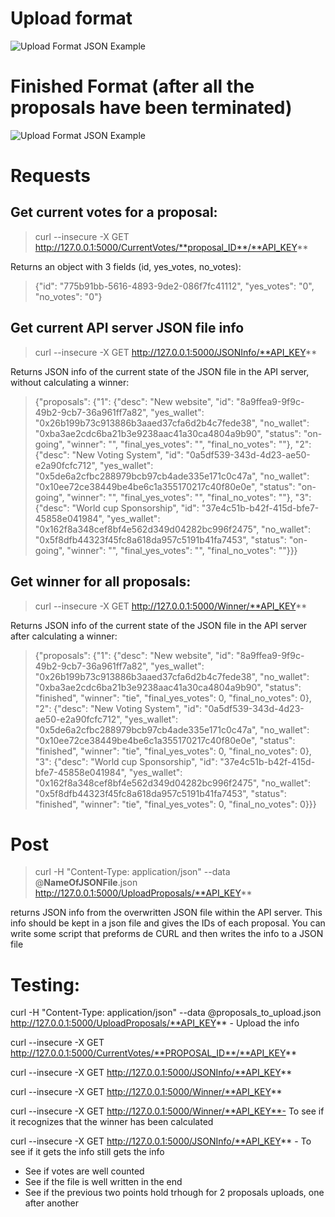 # Upload format
![Upload Format JSON Example](/images/JSON_example.png "Upload Format JSON Example")
# Finished Format (after all the proposals have been terminated)
![Upload Format JSON Example](/images/JSON_example_2.png "Upload Format JSON Example")
# Requests

## Get current votes for a proposal:
> curl --insecure  -X GET http://127.0.0.1:5000/CurrentVotes/**proposal_ID**/**API_KEY**

Returns an object with 3 fields (id, yes_votes, no_votes):
> {"id": "775b91bb-5616-4893-9de2-086f7fc41112", "yes_votes": "0", "no_votes": "0"}

## Get current API server JSON file info
> curl --insecure  -X GET http://127.0.0.1:5000/JSONInfo/**API_KEY**

Returns JSON info of the current state of the JSON file in the API server, without calculating a winner:
> {"proposals": {"1": {"desc": "New website", "id": "8a9ffea9-9f9c-49b2-9cb7-36a961ff7a82", "yes_wallet": "0x26b199b73c913886b3aaed37cfa6d2b4c7fede38", "no_wallet": "0xba3ae2cdc6ba21b3e9238aac41a30ca4804a9b90", "status": "on-going", "winner": "", "final_yes_votes": "", "final_no_votes": ""}, "2": {"desc": "New Voting System", "id": "0a5df539-343d-4d23-ae50-e2a90fcfc712", "yes_wallet": "0x5de6a2cfbc288979bcb97cb4ade335e171c0c47a", "no_wallet": "0x10ee72ce38449be4be6c1a355170217c40f80e0e", "status": "on-going", "winner": "", "final_yes_votes": "", "final_no_votes": ""}, "3": {"desc": "World cup Sponsorship", "id": "37e4c51b-b42f-415d-bfe7-45858e041984", "yes_wallet": "0x162f8a348cef8bf4e562d349d04282bc996f2475", "no_wallet": "0x5f8dfb44323f45fc8a618da957c5191b41fa7453", "status": "on-going", "winner": "", "final_yes_votes": "", "final_no_votes": ""}}}  

## Get winner for all proposals:
> curl --insecure  -X GET http://127.0.0.1:5000/Winner/**API_KEY**

Returns JSON info of the current state of the JSON file in the API server after calculating a winner:
> {"proposals": {"1": {"desc": "New website", "id": "8a9ffea9-9f9c-49b2-9cb7-36a961ff7a82", "yes_wallet": "0x26b199b73c913886b3aaed37cfa6d2b4c7fede38", "no_wallet": "0xba3ae2cdc6ba21b3e9238aac41a30ca4804a9b90", "status": "finished", "winner": "tie", "final_yes_votes": 0, "final_no_votes": 0}, "2": {"desc": "New Voting System", "id": "0a5df539-343d-4d23-ae50-e2a90fcfc712", "yes_wallet": "0x5de6a2cfbc288979bcb97cb4ade335e171c0c47a", "no_wallet": "0x10ee72ce38449be4be6c1a355170217c40f80e0e", "status": "finished", "winner": "tie", "final_yes_votes": 0, "final_no_votes": 0}, "3": {"desc": "World cup Sponsorship", "id": "37e4c51b-b42f-415d-bfe7-45858e041984", "yes_wallet": "0x162f8a348cef8bf4e562d349d04282bc996f2475", "no_wallet": "0x5f8dfb44323f45fc8a618da957c5191b41fa7453", "status": "finished", "winner": "tie", "final_yes_votes": 0, "final_no_votes": 0}}}  


# Post
> curl -H "Content-Type: application/json" --data @**NameOfJSONFile**.json http://127.0.0.1:5000/UploadProposals/**API_KEY**

returns JSON info from the overwritten JSON file within the API server. This info should be kept in a json file and gives the IDs of each proposal. You can write some script that preforms de CURL and then writes the info to a JSON file

# Testing:
curl -H "Content-Type: application/json" --data @proposals_to_upload.json http://127.0.0.1:5000/UploadProposals/**API_KEY** - Upload the info

curl --insecure  -X GET http://127.0.0.1:5000/CurrentVotes/**PROPOSAL_ID**/**API_KEY**

curl --insecure  -X GET http://127.0.0.1:5000/JSONInfo/**API_KEY**

curl --insecure  -X GET http://127.0.0.1:5000/Winner/**API_KEY**

curl --insecure  -X GET http://127.0.0.1:5000/Winner/**API_KEY**- To see if it recognizes that the winner has been calculated

curl --insecure  -X GET http://127.0.0.1:5000/JSONInfo/**API_KEY** - To see if it gets the info still gets the info

- See if votes are well counted
- See if the file is well written in the end
- See if the previous two points hold trhough for 2 proposals uploads, one after another
